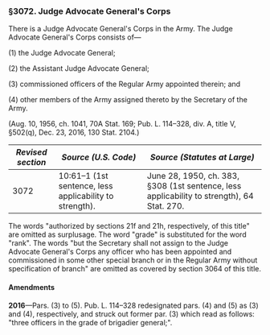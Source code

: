 ### §3072. Judge Advocate General's Corps ###

There is a Judge Advocate General's Corps in the Army. The Judge Advocate General's Corps consists of—

(1) the Judge Advocate General;

(2) the Assistant Judge Advocate General;

(3) commissioned officers of the Regular Army appointed therein; and

(4) other members of the Army assigned thereto by the Secretary of the Army.

(Aug. 10, 1956, ch. 1041, 70A Stat. 169; Pub. L. 114–328, div. A, title V, §502(q), Dec. 23, 2016, 130 Stat. 2104.)

|*Revised section*|                 *Source (U.S. Code)*                  |                               *Source (Statutes at Large)*                               |
|-----------------|-------------------------------------------------------|------------------------------------------------------------------------------------------|
|      3072       |10:61–1 (1st sentence, less applicability to strength).|June 28, 1950, ch. 383, §308 (1st sentence, less applicability to strength), 64 Stat. 270.|

The words "authorized by sections 21f and 21h, respectively, of this title" are omitted as surplusage. The word "grade" is substituted for the word "rank". The words "but the Secretary shall not assign to the Judge Advocate General's Corps any officer who has been appointed and commissioned in some other special branch or in the Regular Army without specification of branch" are omitted as covered by section 3064 of this title.

#### Amendments ####

**2016**—Pars. (3) to (5). Pub. L. 114–328 redesignated pars. (4) and (5) as (3) and (4), respectively, and struck out former par. (3) which read as follows: "three officers in the grade of brigadier general;".